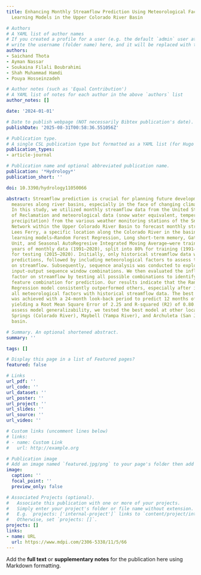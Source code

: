 ```yaml
---
title: Enhancing Monthly Streamflow Prediction Using Meteorological Factors and Machine
  Learning Models in the Upper Colorado River Basin

# Authors
# A YAML list of author names
# If you created a profile for a user (e.g. the default `admin` user at `content/authors/admin/`), 
# write the username (folder name) here, and it will be replaced with their full name and linked to their profile.
authors:
- Saichand Thota
- Ayman Nassar
- Soukaina Filali Boubrahimi
- Shah Muhammad Hamdi
- Pouya Hosseinzadeh

# Author notes (such as 'Equal Contribution')
# A YAML list of notes for each author in the above `authors` list
author_notes: []

date: '2024-01-01'

# Date to publish webpage (NOT necessarily Bibtex publication's date).
publishDate: '2025-08-31T00:58:36.551056Z'

# Publication type.
# A single CSL publication type but formatted as a YAML list (for Hugo requirements).
publication_types:
- article-journal

# Publication name and optional abbreviated publication name.
publication: '*Hydrology*'
publication_short: ''

doi: 10.3390/hydrology11050066

abstract: Streamflow prediction is crucial for planning future developments and safety
  measures along river basins, especially in the face of changing climate patterns.
  In this study, we utilized monthly streamflow data from the United States Bureau
  of Reclamation and meteorological data (snow water equivalent, temperature, and
  precipitation) from the various weather monitoring stations of the Snow Telemetry
  Network within the Upper Colorado River Basin to forecast monthly streamflow at
  Lees Ferry, a specific location along the Colorado River in the basin. Four machine
  learning models—Random Forest Regression, Long short-term memory, Gated Recurrent
  Unit, and Seasonal AutoRegresive Integrated Moving Average—were trained using 30
  years of monthly data (1991–2020), split into 80% for training (1991–2014) and 20%
  for testing (2015–2020). Initially, only historical streamflow data were used for
  predictions, followed by including meteorological factors to assess their impact
  on streamflow. Subsequently, sequence analysis was conducted to explore various
  input-output sequence window combinations. We then evaluated the influence of each
  factor on streamflow by testing all possible combinations to identify the optimal
  feature combination for prediction. Our results indicate that the Random Forest
  Regression model consistently outperformed others, especially after integrating
  all meteorological factors with historical streamflow data. The best performance
  was achieved with a 24-month look-back period to predict 12 months of streamflow,
  yielding a Root Mean Square Error of 2.25 and R-squared (R2) of 0.80. Finally, to
  assess model generalizability, we tested the best model at other locations—Greenwood
  Springs (Colorado River), Maybell (Yampa River), and Archuleta (San Juan) in the
  basin.

# Summary. An optional shortened abstract.
summary: ''

tags: []

# Display this page in a list of Featured pages?
featured: false

# Links
url_pdf: ''
url_code: ''
url_dataset: ''
url_poster: ''
url_project: ''
url_slides: ''
url_source: ''
url_video: ''

# Custom links (uncomment lines below)
# links:
# - name: Custom Link
#   url: http://example.org

# Publication image
# Add an image named `featured.jpg/png` to your page's folder then add a caption below.
image:
  caption: ''
  focal_point: ''
  preview_only: false

# Associated Projects (optional).
#   Associate this publication with one or more of your projects.
#   Simply enter your project's folder or file name without extension.
#   E.g. `projects: ['internal-project']` links to `content/project/internal-project/index.md`.
#   Otherwise, set `projects: []`.
projects: []
links:
- name: URL
  url: https://www.mdpi.com/2306-5338/11/5/66
---
```


Add the **full text** or **supplementary notes** for the publication here using Markdown formatting.
